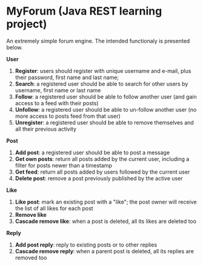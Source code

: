 # MyForum (Java REST learning project)

An extremely simple forum engine.
The intended functionaly is presented below.


**User**
 
1. **Register**: users should register with unique username and e-mail, plus their password, first name and last name;
2. **Search**: a registered user should be able to search for other users by username, first name or last name
3. **Follow**: a registered user should be able to follow another user (and gain access to a feed with their posts)
4. **Unfollow**: a registered user should be able to un-follow another user (no more access to posts feed from that user)
5. **Unregister**: a registered user should be able to remove themselves and all their previous activity
 
 
**Post**
 
1. **Add post**: a registered user should be able to post a message
2. **Get own posts**: return all posts added by the current user, including a filter for posts newer than a timestamp
3. **Get feed**: return all posts added by users followed by the current user
4. **Delete post**: remove a post previously published by the active user


**Like**
 
1. **Like post**: mark an existing post with a "like"; the post owner will receive the list of all likes for each post
2. **Remove like**
3. **Cascade remove like**: when a post is deleted, all its likes are deleted too


**Reply**
 
1. **Add post reply**: reply to existing posts or to other replies
2. **Cascade remove reply**: when a parent post is deleted, all its replies are removed too
